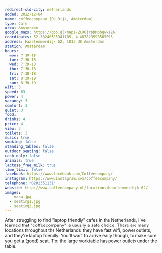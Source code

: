 ```yaml
---
redirect-old-city: netherlands
added: 2022-12-04
name: coffeecompany (De Dijk, Amsterdam)
type: Cafe
area: Amsterdam
google_maps: https://goo.gl/maps/ZLR6jrpDMpbgwk1ZA
coordinates: 52.38240525941705, 4.887823598505093
address: Haarlemmerdijk 62, 1013 JE Amsterdam
station: Amsterdam
hours:
  mon: 7:30-18
  tue: 7:30-18
  wed: 7:30-18
  thu: 7:30-18
  fri: 7:30-18
  sat: 8:30-19
  sun: 8:30-19
wifi: 5
speed: 63
power: 4
vacancy: 3
comfort: 3
quiet: 3
food: 
drinks: 4
price: 4
view: 3
toilets: 3
music: true
smoking: false
standing_tables: false
outdoor_seating: false
cash_only: false
animals: true
lactose_free_milk: true
time_limit: false
facebook: https://www.facebook.com/Coffeecompany/
instagram: https://www.instagram.com/coffeecompany/
telephone: "0202351131"
website: http://www.coffeecompany.nl/locations/haarlemmerdijk-62/
images:
  - menu.jpg
  - seating1.jpg
  - seating2.jpg
---
```


After struggling to find "laptop friendly" cafes in the Netherlands, I've learned that "coffeecompany" is usually a safe choice. There are many locations throughout the Netherlands, they have fast wifi, power outlets, and they're laptop friendly. You'll want to arrive early though, to make sure you get a (good) seat. Tip: the large worktable has power outlets under the table.